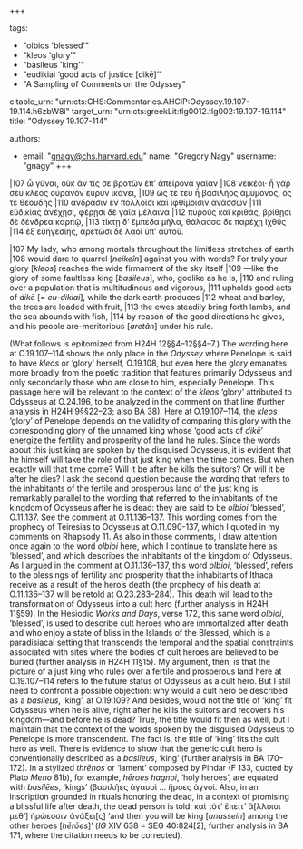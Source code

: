+++

tags:
- "olbios &#39;blessed&#39;"
- "kleos &#39;glory&#39;"
- "basileus &#39;king&#39;"
- "eudikiai ‘good acts of justice [dikē]’"
- "A Sampling of Comments on the Odyssey"

citable_urn: "urn:cts:CHS:Commentaries.AHCIP:Odyssey.19.107-19.114.h6zbW8i"
target_urn: "urn:cts:greekLit:tlg0012.tlg002:19.107-19.114"
title: "Odyssey 19.107-114"

authors:
- email: "gnagy@chs.harvard.edu"
  name: "Gregory Nagy"
  username: "gnagy"
+++

<p>|107 ὦ γύναι, οὐκ ἄν τίς σε βροτῶν ἐπ’ ἀπείρονα γαῖαν |108 νεικέοι· ἦ γάρ σευ κλέος οὐρανὸν εὐρὺν ἱκάνει, |109 ὥς τέ τευ ἦ βασιλῆος ἀμύμονος, ὅς τε θεουδὴς |110 ἀνδράσιν ἐν πολλοῖσι καὶ ἰφθίμοισιν ἀνάσσων |111 εὐδικίας ἀνέχῃσι, φέρῃσι δὲ γαῖα μέλαινα |112 πυροὺς καὶ κριθάς, βρίθῃσι δὲ δένδρεα καρπῷ, |113 τίκτῃ δ’ ἔμπεδα μῆλα, θάλασσα δὲ παρέχῃ ἰχθῦς |114 ἐξ εὐηγεσίης, ἀρετῶσι δὲ λαοὶ ὑπ’ αὐτοῦ. </p><p>|107 My lady, who among mortals throughout the limitless stretches of earth |108 would dare to quarrel [<em>neikeîn</em>] against you with words? For truly your glory [<em>kleos</em>] reaches the wide firmament of the sky itself |109 —like the glory of some faultless king [<em>basileus</em>], who, godlike as he is, |110 and ruling over a population that is multitudinous and vigorous, |111 upholds good acts of <em>dikē</em> [= <em>eu-dikiai</em>], while the dark earth produces |112 wheat and barley, the trees are loaded with fruit, |113 the ewes steadily bring forth lambs, and the sea abounds with fish, |114 by reason of the good directions he gives, and his people are-meritorious [<em>aretân</em>] under his rule.</p><p>(What follows is epitomized from H24H 12§§4–12§§4–7.) The wording here at O.19.107–114 shows the only place in the <em>Odyssey</em> where Penelope is said to have <em>kleos</em> or ‘glory’ herself, O.19.108, but even here the glory emanates more broadly from the poetic tradition that features primarily Odysseus and only secondarily those who are close to him, especially Penelope. This passage here will be relevant to the context of the <em>kleos</em> ‘glory’ attributed to Odysseus at O.24.196, to be analyzed in the comment on that line (further analysis in H24H 9§§22–23; also BA 38). Here at O.19.107–114, the <em>kleos</em> ‘glory’ of Penelope depends on the validity of comparing this glory with the corresponding glory of the unnamed king whose ‘good acts of <em>dikē</em>’ energize the fertility and prosperity of the land he rules. Since the words about this just king are spoken by the disguised Odysseus, it is evident that he himself will take the role of that just king when the time comes. But when exactly will that time come? Will it be after he kills the suitors? Or will it be after he dies? I ask the second question because the wording that refers to the inhabitants of the fertile and prosperous land of the just king is remarkably parallel to the wording that referred to the inhabitants of the kingdom of Odysseus after he is dead: they are said to be <em>olbioi</em> ‘blessed’, O.11.137. See the comment at O.11.136–137. This wording comes from the prophecy of Teiresias to Odysseus at O.11.090-137, which I quoted in my comments on Rhapsody 11. As also in those comments, I draw attention once again to the word <em>olbioi</em> here, which I continue to translate here as ‘blessed’, and which describes the inhabitants of the kingdom of Odysseus. As I argued in the comment at O.11.136–137, this word <em>olbioi</em>, ‘blessed’, refers to the blessings of fertility and prosperity that the inhabitants of Ithaca receive as a result of the hero’s death (the prophecy of his death at O.11.136–137 will be retold at O.23.283–284). This death will lead to the transformation of Odysseus into a cult hero (further analysis in H24H 11§59). In the Hesiodic <em>Works and Days</em>, verse 172, this same word <em>olbioi</em>, ‘blessed’, is used to describe cult heroes who are immortalized after death and who enjoy a state of bliss in the Islands of the Blessed, which is a paradisiacal setting that transcends the temporal and the spatial constraints associated with sites where the bodies of cult heroes are believed to be buried (further analysis in H24H 11§15). My argument, then, is that the picture of a just king who rules over a fertile and prosperous land here at O.19.107–114 refers to the future status of Odysseus as a cult hero. But I still need to confront a possible objection: why would a cult hero be described as a <em>basileus</em>, ‘king’, at O.19.109? And besides, would not the title of ‘king’ fit Odysseus when he is alive, right after he kills the suitors and recovers his kingdom—and before he is dead? True, the title would fit then as well, but I maintain that the context of the words spoken by the disguised Odysseus to Penelope is more transcendent. The fact is, the title of ‘king’ fits the cult hero as well. There is evidence to show that the generic cult hero is conventionally described as a <em>basileus</em>, ‘king’ (further analysis in BA 170–172). In a stylized <em>thrēnos</em> or ‘lament’ composed by Pindar (F 133, quoted by Plato <em>Meno</em> 81b), for example, <em>hēroes hagnoi</em>, ‘holy heroes’, are equated with <em>basilēes</em>, ‘kings’ (βασιλῆες ἀγαυοὶ … ἥροες ἁγνοί. Also, in an inscription grounded in rituals honoring the dead, in a context of promising a blissful life after death, the dead person is told: καὶ τότ’ ἔπειτ’ ἄ[λλοισι μεθ’] ἡρώεσσιν ἀνάξει[ς] ‘and then you will be king [<em>anassein</em>] among the other heroes [<em>hērōes</em>]’ (<em>IG</em> XIV 638 = SEG 40:824[2]; further analysis in BA 171, where the citation needs to be corrected).  </p>